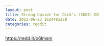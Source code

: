 ```yaml
--- 
layout: post 
title: Strong Upside for Dick's ($DKS) DD 
date: 2021-06-23 1624481228 
categories: reddit 
--- 
```

https://redd.it/o6lmsm